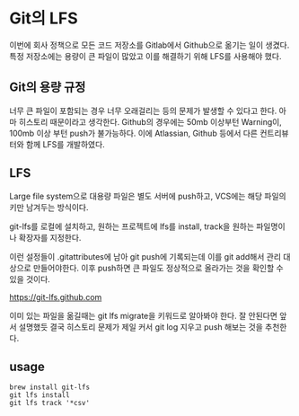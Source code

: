 # Git의 LFS

이번에 회사 정책으로 모든 코드 저장소를 Gitlab에서 Github으로 옮기는 일이 생겼다. 특정 저장소에는 용량이 큰 파일이 많았고 이를 해결하기 위해 LFS를 사용해야 했다.

## Git의 용량 규정

너무 큰 파일이 포함되는 경우 너무 오래걸리는 등의 문제가 발생할 수 있다고 한다. 아마 히스토리 때문이라고 생각한다. Github의 경우에는 50mb 이상부턴 Warning이, 100mb 이상 부턴 push가 불가능하다. 이에 Atlassian, Github 등에서 다른 컨트리뷰터와 함께 LFS를 개발하였다.    

## LFS

Large file system으로 대용량 파일은 별도 서버에 push하고, VCS에는 해당 파일의 키만 남겨두는 방식이다.    

git-lfs를 로컬에 설치하고, 원하는 프로젝트에 lfs를 install, track을 원하는 파일명이나 확장자를 지정한다.    

이런 설정들이 .gitattributes에 남아 git push에 기록되는데 이를 git add해서 관리 대상으로 만들어야한다. 이후 push하면 큰 파일도 정상적으로 올라가는 것을 확인할 수 있을 것이다.   

https://git-lfs.github.com

이미 있는 파일을 옮길때는 git lfs migrate을 키워드로 알아봐야 한다. 잘 안된다면 앞서 설명했듯 결국 히스토리 문제가 제일 커서 git log 지우고 push 해보는 것을 추천한다.

## usage

```
brew install git-lfs
git lfs install
git lfs track '*csv'
```


